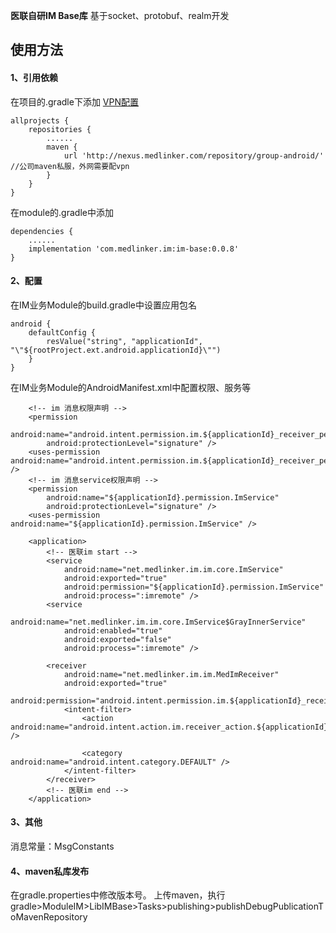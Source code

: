 **医联自研IM Base库**
基于socket、protobuf、realm开发

## 使用方法
#### 1、引用依赖

在项目的.gradle下添加
[VPN配置](https://wiki.medlinker.com/pages/viewpage.action?pageId=37862400)
```
allprojects {
    repositories {
        ......
        maven {
            url 'http://nexus.medlinker.com/repository/group-android/' //公司maven私服，外网需要配vpn
        }
    }
}
```
在module的.gradle中添加
```
dependencies {
    ......
    implementation 'com.medlinker.im:im-base:0.0.8'
}
```

#### 2、配置
在IM业务Module的build.gradle中设置应用包名
```
android {
    defaultConfig {
        resValue("string", "applicationId", "\"${rootProject.ext.android.applicationId}\"")
    }
}
```

在IM业务Module的AndroidManifest.xml中配置权限、服务等
```
    <!-- im 消息权限声明 -->
    <permission
        android:name="android.intent.permission.im.${applicationId}_receiver_permission"
        android:protectionLevel="signature" />
    <uses-permission android:name="android.intent.permission.im.${applicationId}_receiver_permission" />
    <!-- im 消息service权限声明 -->
    <permission
        android:name="${applicationId}.permission.ImService"
        android:protectionLevel="signature" />
    <uses-permission android:name="${applicationId}.permission.ImService" />

    <application>
        <!-- 医联im start -->
        <service
            android:name="net.medlinker.im.im.core.ImService"
            android:exported="true"
            android:permission="${applicationId}.permission.ImService"
            android:process=":imremote" />
        <service
            android:name="net.medlinker.im.im.core.ImService$GrayInnerService"
            android:enabled="true"
            android:exported="false"
            android:process=":imremote" />

        <receiver
            android:name="net.medlinker.im.im.MedImReceiver"
            android:exported="true"
            android:permission="android.intent.permission.im.${applicationId}_receiver_permission">
            <intent-filter>
                <action android:name="android.intent.action.im.receiver_action.${applicationId}" />

                <category android:name="android.intent.category.DEFAULT" />
            </intent-filter>
        </receiver>
        <!-- 医联im end -->
    </application>
```

#### 3、其他
消息常量：MsgConstants

#### 4、maven私库发布
在gradle.properties中修改版本号。
上传maven，执行gradle>ModuleIM>LibIMBase>Tasks>publishing>publishDebugPublicationToMavenRepository